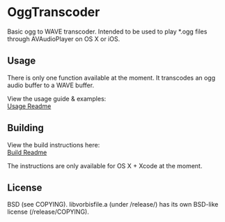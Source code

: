 # OggTranscoder
Basic ogg to WAVE transcoder. Intended to be used to play *.ogg files through AVAudioPlayer on OS X or iOS.

## Usage

There is only one function available at the moment. It transcodes an ogg audio buffer to a WAVE buffer.

View the usage guide & examples:
<br />[Usage Readme](https://github.com/Saladfork4/OggTranscoder/blob/master/release/README.md)

## Building

View the build instructions here:
<br />[Build Readme](https://github.com/Saladfork4/OggTranscoder/blob/master/src/README.md)

The instructions are only available for OS X + Xcode at the moment.

## License

BSD (see COPYING). libvorbisfile.a (under /release/) has its own BSD-like license (/release/COPYING).
